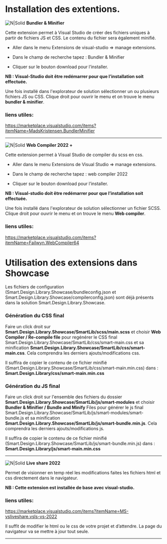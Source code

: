 ﻿# Installation des extentions.

![N|Solid](https://madskristensen.gallerycdn.vsassets.io/extensions/madskristensen/bundlerminifier/2.8.396/1535134367605/Microsoft.VisualStudio.Services.Icons.Default) **Bundler & Minifier**

Cette extension permet à Visual Studio de créer des fichiers uniques à partir de fichiers JS et CSS. Le contenu du fichier sera également minifié.

- Aller dans le menu Extensions de visual-studio => manage extensions.

- Dans le champ de recherche tapez : Bundler & Minifier

- Cliquer sur le bouton download pour l’installer.

**NB : Visual-Studio doit être redémarrer pour que l’installation soit effectuée.**

Une fois installé dans l'explorateur de solution sélectionner un ou plusieurs fichiers JS ou CSS.
Clique droit pour ouvrir le menu et on trouve le menu **bundler & minifier**.

### liens utiles:
https://marketplace.visualstudio.com/items?itemName=MadsKristensen.BundlerMinifier

___

![N|Solid](https://failwyn.gallerycdn.vsassets.io/extensions/failwyn/webcompiler64/1.14.11/1679936818773/Microsoft.VisualStudio.Services.Icons.Default) **Web Compiler 2022 +**

Cette extension permet à Visual Studio de compiler du scss en css.

- Aller dans le menu Extensions de Visual Studio => manage extensions.

- Dans le champ de recherche tapez : web compiler 2022

- Cliquer sur le bouton download pour l’installer.

**NB : Visual-studio doit être redémarrer pour que l’installation soit effectuée.**

Une fois installé dans l'explorateur de solution sélectionner un fichier SCSS.
Clique droit pour ouvrir le menu et on trouve le menu **Web compiler**.

### liens utiles:
https://marketplace.visualstudio.com/items?itemName=Failwyn.WebCompiler64



# Utilisation des extensions dans Showcase

Les fichiers de configuration (Smart.Design.Library.Showcase/bundleconfig.json et Smart.Design.Library.Showcase/compilerconfig.json) sont déjà présents dans la solution Smart.Design.Library.Showcase.

### Génération du CSS final ###
 Faire un click droit sur
 **Smart.Design.Library.Showcase/SmartLib/scss/main.scss**
 et choisir **Web Compiler / Re-compile file** pour regénérer le CSS final
 Smart.Design.Library.Showcase/SmartLib/css/smart-main.css et sa minification **Smart.Design.Library.Showcase/SmartLib/css/smart-main.css**.
 Cela comprendra les derniers ajouts/modifications css.

 Il suffira de copier le contenu de ce fichier minifié (Smart.Design.Library.Showcase/SmartLib/css/smart-main.min.css) dans :
**Smart.Design.Library/css/smart-main.min.css**


### Génération du JS final ###
 Faire un click droit sur l'ensemble des fichiers du dossier
 **Smart.Design.Library.Showcase/SmartLib/js/smart-modules**
 et choisir **Bundler & Minifier / Bundle and Minify** Files pour générer le js final
 Smart.Design.Library.Showcase/SmartLib/js/smart-modules/smart-bundle.js et sa minification **Smart.Design.Library.Showcase/SmartLib/js/smart-bundle.min.js**.
 Cela comprendra les derniers ajouts/modifications js.

 Il suffira de copier le contenu de ce fichier minifié (Smart.Design.Library.Showcase/SmartLib/js/smart-bundle.min.js) dans :
**Smart.Design.Library/js/smart-main.min.css**

___

![N|Solid](https://ms-vsliveshare.gallerycdn.vsassets.io/extensions/ms-vsliveshare/vsls-vs-2022/1.0.5883.0/1692650871758/Microsoft.VisualStudio.Services.Icons.Default) **Live share 2022**

Permet de visionner en temp réel les modifications faites les fichiers html et css directement dans le navigateur.

**NB : Cette extension est installée de base avec visual-studio.**

### liens utiles:
https://marketplace.visualstudio.com/items?itemName=MS-vsliveshare.vsls-vs-2022

Il suffit de modifier le html ou le css de votre projet et d’attendre. La page du navigateur va se mettre à jour tout seule.

___
